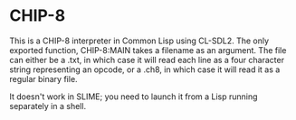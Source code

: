 # CHIP-8

This is a CHIP-8 interpreter in Common Lisp using CL-SDL2. The only
exported function, CHIP-8:MAIN takes a filename as an argument. The
file can either be a .txt, in which case it will read each line as a
four character string representing an opcode, or a .ch8, in which case
it will read it as a regular binary file.

It doesn't work in SLIME; you need to launch it from a Lisp running
separately in a shell.
